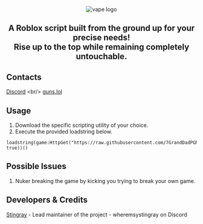 <p align="center">
  <picture>
    <source media="(prefers-color-scheme: dark)" srcset="./README/vapelogo-white.png">
    <source media="(prefers-color-scheme: light)" srcset="./README/vapelogo-dark.png">
    <img alt="vape logo" src="./README/vapelogo.png">
  </picture>
</p>
<h2 align="center">
  A Roblox script built from the ground up for your precise needs!
  <br/>
  Rise up to the top while remaining completely untouchable.
</h2>

## Contacts
[Discord]([https://discord.gg/ZqS836yx9k](https://discord.gg/3axHQuHdKW))
<br/>
[guns.lol](https://guns.lol/stingray)

## Usage
1. Download the specific scripting utility of your choice.
2. Execute the provided loadstring below.
```luau
loadstring(game:HttpGet("https://raw.githubusercontent.com/7GrandDadPGN/VapeV4ForRoblox/main/NewMainScript.lua", true))()
```

## Possible Issues
1. Nuker breaking the game by kicking you trying to break your own game.

## Developers & Credits
[Stingray](https://github.com/GamingChairV4) - Lead maintainer of the project - wheremsystingray on Discord
<br/>
